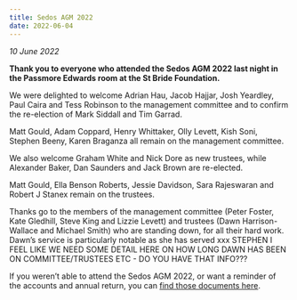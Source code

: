 ```yaml
---
title: Sedos AGM 2022
date: 2022-06-04
---
```

*10 June 2022*

**Thank you to everyone who attended the Sedos AGM 2022 last night in the Passmore Edwards room at the St Bride Foundation.**

We were delighted to welcome Adrian Hau, Jacob Hajjar, Josh Yeardley, Paul Caira and Tess Robinson to the management committee and to confirm the re-election of Mark Siddall and Tim Garrad. 

Matt Gould, Adam Coppard, Henry Whittaker, Olly Levett, Kish Soni, Stephen Beeny, Karen Braganza all remain on the management committee.

We also welcome Graham White and Nick Dore as new trustees, while Alexander Baker, Dan Saunders and Jack Brown are re-elected. 

Matt Gould, Ella Benson Roberts, Jessie Davidson, Sara Rajeswaran and Robert J Stanex remain on the trustees.

Thanks go to the members of the management committee (Peter Foster, Kate Gledhill, Steve King and Lizzie Levett) and trustees (Dawn Harrison-Wallace and Michael Smith) who are standing down, for all their hard work. Dawn’s service is particularly notable as she has served xxx STEPHEN I FEEL LIKE WE NEED SOME DETAIL HERE ON HOW LONG DAWN HAS BEEN ON COMMITTEE/TRUSTEES ETC - DO YOU HAVE THAT INFO???

If you weren’t able to attend the Sedos AGM 2022, or want a reminder of the accounts and annual return, you can [find those documents here](https://drive.google.com/drive/u/2/folders/1a20Nx5FurDh1RhyY_XofBkbKaWSwfhtx?mc_cid=9114d1fda6&mc_eid=UNIQID).